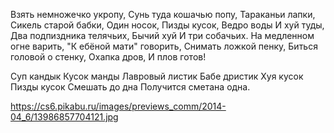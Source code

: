 Взять немножечко укропу,
Сунь туда кошачью попу,
Тараканьи лапки,
Сикель старой бабки,
Один носок,
Пизды кусок,
Ведро воды
И хуй туды,
Два подпиздника телячьих,
Бычий хуй
И три собачьих.
На медленном огне варить,
"К ебёной мати" говорить,
Снимать ложкой пенку,
Биться головой о стенку,
Охапка дров,
И плов готов!

Суп кандык
Кусок манды
Лавровый листик
Бабе дристик
Хуя кусок
Пизды кусок
Смешать до дна
Получится сметана одна.

https://cs6.pikabu.ru/images/previews_comm/2014-04_6/13986857704121.jpg